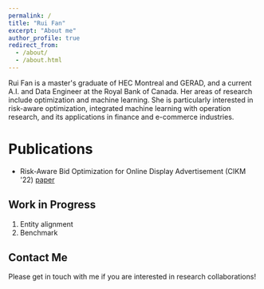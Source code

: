 ```yaml
---
permalink: /
title: "Rui Fan"
excerpt: "About me"
author_profile: true
redirect_from: 
  - /about/
  - /about.html
---
```


Rui Fan is a master's graduate of HEC Montreal and GERAD, and a current A.I. and Data Engineer at the Royal Bank of Canada. Her areas of research include optimization and machine learning. She is particularly interested in risk-aware optimization, integrated machine learning with operation research, and its applications in finance and e-commerce industries.

Publications
======
* Risk-Aware Bid Optimization for Online Display Advertisement (CIKM '22) [paper](https://dl.acm.org/doi/10.1145/3511808.3557436)

Work in Progress
------
1. Entity alignment
1. Benchmark

Contact Me
------
Please get in touch with me if you are interested in research collaborations!
